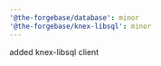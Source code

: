 ```yaml
---
'@the-forgebase/database': minor
'@the-forgebase/knex-libsql': minor
---
```


added knex-libsql client
